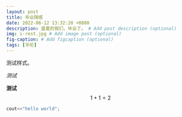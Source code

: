 ```yaml
---
layout: post
title: 毕业随感
date: 2022-06-12 13:32:20 +0800
description: 盛夏的我们，毕业了。 # Add post description (optional)
img: i-rest.jpg # Add image post (optional)
fig-caption: # Add figcaption (optional)
tags: [华伦]
---
```

测试样式。

*测试*

**测试**
$$
1+1=2
$$


```c++
cout<<"hello world";
```

